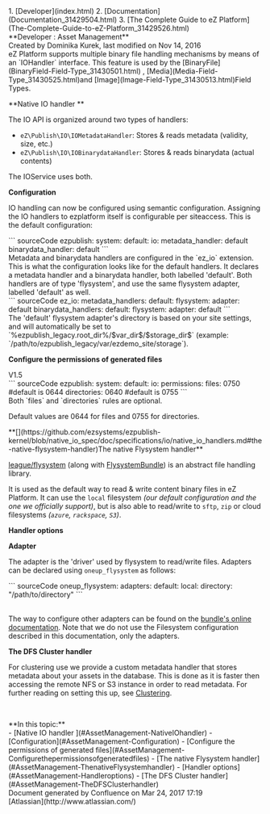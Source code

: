 <div id="page">
<div id="main" class="aui-page-panel">
<div id="main-header">
<div id="breadcrumb-section">
1.  [Developer](index.html)
2.  [Documentation](Documentation_31429504.html)
3.  [The Complete Guide to eZ Platform](The-Complete-Guide-to-eZ-Platform_31429526.html)

</div>
**Developer : Asset Management**

</div>
<div id="content" class="view">
<div class="page-metadata">
Created by Dominika Kurek, last modified on Nov 14, 2016

</div>
<div id="main-content" class="wiki-content group">
<div class="contentLayout2">
<div class="columnLayout two-right-sidebar"
data-layout="two-right-sidebar">
<div class="cell normal" data-type="normal">
<div class="innerCell">
eZ Platform supports multiple binary file handling mechanisms by means of an `IOHandler` interface. This feature is used by the [BinaryFile](BinaryField-Field-Type_31430501.html) , [Media](Media-Field-Type_31430525.html)and [Image](Image-Field-Type_31430513.html)Field Types.

**Native IO handler **

The IO API is organized around two types of handlers:

-   `eZ\Publish\IO\IOMetadataHandler`: Stores & reads metadata (validity, size, etc.)
-   `eZ\Publish\IO\IOBinarydataHandler`: Stores & reads binarydata (actual contents)

The IOService uses both.

**Configuration**

IO handling can now be configured using semantic configuration. Assigning the IO handlers to ezplatform itself is configurable per siteaccess. This is the default configuration:

<div class="code panel pdl" style="border-width: 1px;">
<div class="codeContent panelContent pdl">
``` sourceCode
ezpublish:
    system:
        default:
            io:
                metadata_handler: default
                binarydata_handler: default
```

</div>
</div>
Metadata and binarydata handlers are configured in the `ez_io` extension. This is what the configuration looks like for the default handlers. It declares a metadata handler and a binarydata handler, both labelled 'default'. Both handlers are of type 'flysystem', and use the same flysystem adapter, labelled 'default' as well.

<div class="code panel pdl" style="border-width: 1px;">
<div class="codeContent panelContent pdl">
``` sourceCode
ez_io:
    metadata_handlers:
        default:
            flysystem:
                adapter: default
    binarydata_handlers:
        default:
            flysystem:
                adapter: default
```

</div>
</div>
<div class="action-body flooded">
The 'default' flysystem adapter's directory is based on your site settings, and will automatically be set to `%ezpublish_legacy.root_dir%/$var_dir$/$storage_dir$` (example: `/path/to/ezpublish_legacy/var/ezdemo_site/storage`).

**Configure the permissions of generated files**

<div class="syntaxplugin">
V1.5

<div class="code panel pdl" style="border-width: 1px;">
<div class="codeContent panelContent pdl">
``` sourceCode
ezpublish:
    system:
        default:
            io:
                permissions: 
                    files: 0750 #default is 0644
                    directories: 0640 #default is 0755
```

</div>
</div>
Both `files` and `directories` rules are optional.

Default values are 0644 for files and 0755 for directories.

</div>
</div>
**[](https://github.com/ezsystems/ezpublish-kernel/blob/native_io_spec/doc/specifications/io/native_io_handlers.md#the-native-flysystem-handler)The native Flysystem handler**

[league/flysystem](https://github.com/ezsystems/ezpublish-kernel/blob/native_io_spec/doc/specifications/io/flysystem.thephpleague.com) (along with [FlysystemBundle](https://github.com/1up-lab/OneupFlysystemBundle/)) is an abstract file handling library.

It is used as the default way to read & write content binary files in eZ Platform. It can use the `local` filesystem *(our default configuration and the one we officially support)*, but is also able to read/write to `sftp`, `zip` or cloud filesystems *(`azure`, `rackspace`, `S3`)*.

**Handler options**

**Adapter**

The adapter is the 'driver' used by flysystem to read/write files. Adapters can be declared using `oneup_flysystem` as follows:

<div class="code panel pdl" style="border-width: 1px;">
<div class="codeContent panelContent pdl">
``` sourceCode
oneup_flysystem:
    adapters:
        default:
            local:
                directory: "/path/to/directory"
```

</div>
</div>
 

The way to configure other adapters can be found on the [bundle's online documentation](https://github.com/1up-lab/OneupFlysystemBundle/blob/master/Resources/doc/index.md#step3-configure-your-filesystems). Note that we do not use the Filesystem configuration described in this documentation, only the adapters.

**The DFS Cluster handler**

For clustering use we provide a custom metadata handler that stores metadata about your assets in the database. This is done as it is faster then accessing the remote NFS or S3 instance in order to read metadata. For further reading on setting this up, see [Clustering](Clustering_31430387.html).

 

</div>
</div>
<div class="cell aside" data-type="aside">
<div class="innerCell">
**In this topic:**

<div class="toc-macro rbtoc1490375995079">
-   [Native IO handler ](#AssetManagement-NativeIOhandler)
    -   [Configuration](#AssetManagement-Configuration)
        -   [Configure the permissions of generated files](#AssetManagement-Configurethepermissionsofgeneratedfiles)
    -   [The native Flysystem handler](#AssetManagement-ThenativeFlysystemhandler)
        -   [Handler options](#AssetManagement-Handleroptions)
    -   [The DFS Cluster handler](#AssetManagement-TheDFSClusterhandler)

</div>
</div>
</div>
</div>
</div>
</div>
</div>
</div>
<div id="footer" role="contentinfo">
<div class="section footer-body">
Document generated by Confluence on Mar 24, 2017 17:19

<div id="footer-logo">
[Atlassian](http://www.atlassian.com/)

</div>
</div>
</div>
</div>

